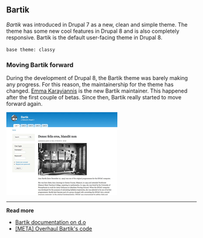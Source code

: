 ## Bartik

*Bartik* was introduced in Drupal 7 as a new, clean and simple theme. The theme has some new cool features in Drupal 8 and is also completely responsive. Bartik is the default user-facing theme in Drupal 8.

`base theme: classy`

### Moving Bartik forward

During the development of Drupal 8, the Bartik theme was barely making any progress. For this reason, the maintainership for the theme has changed. [Emma Karayiannis](https://www.drupal.org/u/emma.maria) is the new Bartik maintainer. This happened after the first couple of betas. Since then, Bartik really started to move forward again.

![Bartik screenshot](../img/bartik.png)

***

**Read more**

* [Bartik documentation on d.o](https://www.drupal.org/documentation/themes/bartik)
* [\[META\] Overhaul Bartik's code](https://www.drupal.org/node/1342054)
